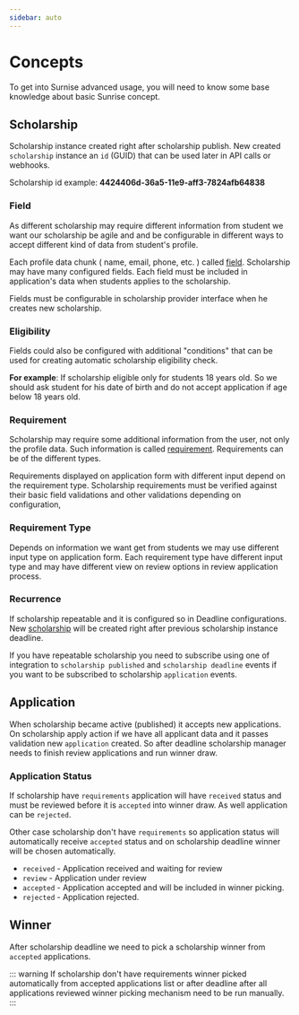 ```yaml
---
sidebar: auto
---
```


# Concepts
To get into Surnise advanced usage, you will need to know some base knowledge about basic Sunrise concept.

## Scholarship
Scholarship instance created right after scholarship publish.
New created `scholarship` instance an `id` (GUID) that can be used later in API calls or webhooks.

Scholarship id example: **4424406d-36a5-11e9-aff3-7824afb64838**

### Field
As different scholarship may require different information from student we want our scholarship be agile and and be configurable in different ways to accept different kind of data from student's profile.

Each profile data chunk ( name, email, phone, etc. ) called [field](../api/entity/field.md). Scholarship may have many configured fields. Each field must be included in application's data when students applies to the scholarship.

Fields must be configurable in scholarship provider interface when he creates new scholarship.

### Eligibility
Fields could also be configured with additional "conditions" that can be used for creating automatic scholarship eligibility check.

**For example**: If scholarship eligible only for students 18 years old.
So we should ask student for his date of birth and do not accept application if age below 18 years old.

### Requirement
Scholarship may require some additional information from the user, not only the profile data.
Such information is called [requirement](../api/entity/requirement.md). Requirements can be of the different types.

Requirements displayed on application form with different input depend on the requirement type.
Scholarship requirements must be verified against their basic field validations and other validations depending on configuration,

### Requirement Type
Depends on information we want get from students we may use different input type on application form.
Each requirement type have different input type and may have different view on review options in review application process.

### Recurrence
If scholarship repeatable and it is configured so in Deadline configurations.
New [scholarship](../api/entity/scholarship.md) will be created right after previous scholarship instance deadline.

If you have repeatable scholarship you need to subscribe using one of integration to `scholarship published` and `scholarship deadline` events if you want to be subscribed to scholarship `application` events.

## Application
When scholarship became active (published) it accepts new applications.
On scholarship apply action if we have all applicant data and it passes validation new `application` created.
So after deadline scholarship manager needs to finish review applications and run winner draw.

### Application Status
If scholarship have `requirements` application will have `received` status and must be reviewed
before it is `accepted` into winner draw. As well application can be `rejected`.

Other case scholarship don't have `requirements` so application status will automatically receive `accepted` status
and on scholarship deadline winner will be chosen automatically.

* `received` - Application received and waiting for review
* `review` - Application under review
* `accepted` - Application accepted and will be included in winner picking.
* `rejected` - Application rejected.

## Winner
After scholarship deadline we need to pick a scholarship winner from `accepted` applications.

::: warning
If scholarship don't have requirements winner picked automatically from accepted applications list or after deadline
after all applications reviewed winner picking mechanism need to be run manually.
:::
